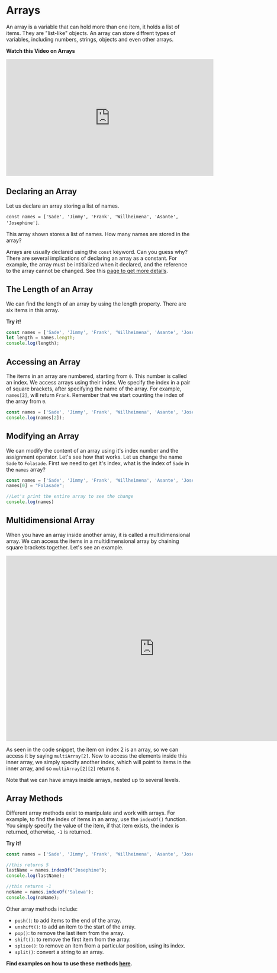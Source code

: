 # Arrays

An array is a variable that can hold more than one item, it holds a list of items. They are "list-like" objects. An array can store diffrent types of variables, including numbers, strings, objects and even other arrays.

<aside> 

**Watch this Video on Arrays** 
</aside>

<iframe width="560" height="315" src="https://www.youtube.com/embed/PkZNo7MFNFg?start=2446" title="YouTube video player" frameborder="0" allow="accelerometer; autoplay; clipboard-write; encrypted-media; gyroscope; picture-in-picture; web-share" allowfullscreen></iframe>

</details>

## Declaring an Array
Let us declare an array storing a list of names.

`const names = ['Sade', 'Jimmy', 'Frank', 'Willheimena', 'Asante', 'Josephine']`.

This array shown stores a list of names. How many names are stored in the array? 

<aside>

Arrays are usually declared using the `const` keyword. Can you guess why?
There are several implications of declaring an array as a constant. For example, the array must be intitialized when it declared, and the reference to the array cannot be changed. See this [page to get more details](https://www.w3schools.com/js/js_array_const.asp).

</aside>


## The Length of an Array

We can find the length of an array by using the length property. There are six items in this array.

**Try it!**
```js
const names = ['Sade', 'Jimmy', 'Frank', 'Willheimena', 'Asante', 'Josephine']
let length = names.length;
console.log(length);
```

## Accessing an Array
The items in an array are numbered, starting from `0`. This number is called an index. We access arrays using their index. We specify the index in a pair of square brackets, after specifying the name of the array. For example, `names[2]`, will return `Frank`. Remember that we start counting the index of the array from `0`.

```js
const names = ['Sade', 'Jimmy', 'Frank', 'Willheimena', 'Asante', 'Josephine'];
console.log(names[2]);
```

## Modifying an Array
We can modify the content of an array using it's index number and the assignment operator. Let's see how that works. Let us change the name `Sade` to `Folasade`. First we need to get it's index, what is the index of `Sade` in the `names` array?

```js
const names = ['Sade', 'Jimmy', 'Frank', 'Willheimena', 'Asante', 'Josephine'];
names[0] = "Folasade";

//Let's print the entire array to see the change
console.log(names)
```

## Multidimensional Array

When you have an array inside another array, it is called a multidimensional array. We can access the items in a multidimensional array by chaining square brackets together. Let's see an example.

<iframe width="800" height="500" frameborder="0" src="https://pythontutor.com/iframe-embed.html#code=//%20A%20multidimensional%20array%0Aconst%20multiArray%20%3D%20%5B%22string%22,%2095,%20%5B5,%207,%208%5D,%20true%5D%3B%0Aconsole.log%28multiArray%5B2%5D%29%3B%0A%0Alet%20value%20%3D%20multiArray%5B2%5D%5B2%5D%3B%0Aconsole.log%28value%29%3B&codeDivHeight=400&codeDivWidth=350&cumulative=false&curInstr=4&heapPrimitives=nevernest&origin=opt-frontend.js&py=js&rawInputLstJSON=%5B%5D&textReferences=false"> </iframe>

<aside>

As seen in the code snippet, the item on index 2 is an array, so we can access it by saying `multiArray[2]`. Now to access the elements inside this inner array, we simply specify another index, which will point to items in the inner array, and so `multiArray[2][2]` returns `8`.

Note that we can have arrays inside arrays, nested up to several levels.

</aside>

## Array Methods
Different array methods exist to manipulate and work with arrays. For example, to find the index of items in an array, use the `indexOf()` function. You simply specify the value of the item, if that item exists, the index is returned, otherwise, `-1` is returned.

**Try it!**
```js
const names = ['Sade', 'Jimmy', 'Frank', 'Willheimena', 'Asante', 'Josephine'];

//this returns 5
lastName = names.indexOf("Josephine");
console.log(lastName);

//this returns -1
noName = names.indexOf('Salewa');
console.log(noName);

```

Other array methods include:
* `push()`: to add items to the end of the array.
* `unshift()`: to add an item to the start of the array.
* `pop()`: to remove the last item from the array.
* `shift()`: to remove the first item from the array.
* `splice()`: to remove an item from a particular position, using its index.
* `split()`: convert a string to an array.

<aside>

**Find examples on how to use these methods [here](https://developer.mozilla.org/en-US/docs/Learn/JavaScript/First_steps/Arrays#adding_items).**

</aside>